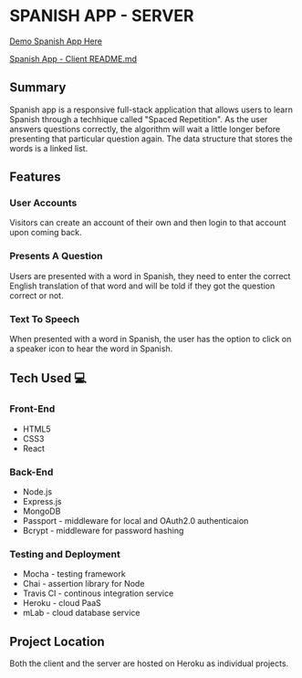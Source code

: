 # SPANISH APP - SERVER

[Demo Spanish App Here](https://spanish-app-client.herokuapp.com/)

[Spanish App - Client README.md](https://github.com/thinkful-ei23/Spanish-Client-Alex-David/edit/master/README.md)

## Summary
Spanish app is a responsive full-stack application that allows users to learn Spanish through a techhique called "Spaced Repetition". As the user answers questions correctly, the algorithm will wait a little longer before presenting that particular question again. The data structure that stores the words is a linked list.

## Features

### User Accounts
Visitors can create an account of their own and then login to that account upon coming back.

### Presents A Question 
Users are presented with a word in Spanish, they need to enter the correct English translation of that word and will be told if they got the question correct or not.

### Text To Speech
When presented with a word in Spanish, the user has the option to click on a speaker icon to hear the word in Spanish.

## Tech Used :computer:

### Front-End
* HTML5
* CSS3
* React

### Back-End
* Node.js
* Express.js
* MongoDB
* Passport - middleware for local and OAuth2.0 authenticaion
* Bcrypt - middleware for password hashing

### Testing and Deployment
* Mocha - testing framework
* Chai - assertion library for Node
* Travis Cl - continous integration service
* Heroku - cloud PaaS
* mLab - cloud database service

## Project Location
Both the client and the server are hosted on Heroku as individual projects.